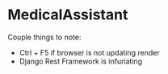 # MedicalAssistant

Couple things to note:
* Ctrl + F5 if browser is not updating render
* Django Rest Framework is infuriating